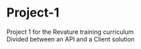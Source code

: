 # Project-1

Project 1 for the Revature training curriculum <br/>
Divided between an API and a Client solution<br/>
